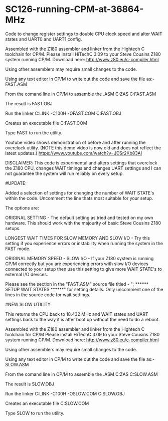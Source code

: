 # SC126-running-CPM-at-36864-MHz
Code to change register settings to double CPU clock speed and alter WAIT states and UART0 and UART1 config.

Assembled with the Z180 assembler and linker from the Hightech C toolchain for CP/M.
Please install HiTechC 3.09 to your Steve Cousins Z180 system running CP/M. Download here: http://www.z80.eu/c-compiler.html

Using other assemblers may require small changes to the code.

Using any text editor in CP/M to write out the code and save the file as:-   FAST.ASM

From the comand line in CP/M to assemble the .ASM 
C:ZAS C:FAST.ASM 

The result is FAST.OBJ

Run the linker
C:LINK -C100H -OFAST.COM C:FAST.OBJ

Creates an executable file
C:FAST.COM

Type FAST to run the utility. 

Youtube video shows demonstration of before and after running the overclock utility. (NOTE this demo video is now old and does not reflect the latest updates.)
https://www.youtube.com/watch?v=JDSr2Kb83AI

DISCLAIMER: This code is experimental and alters settings that overclock the Z180 CPU, changes WAIT timings and changes UART settings and I can not guarantee the system will run reliably on every setup.

#UPDATE:

Added a selection of settings for changing the number of WAIT STATE's within the code. Uncomment the line thats most suitable for your setup.

The options are:

ORIGINAL SETTING - The default setting as tried and tested on my own hardware. This should work with the majourity of basic Steve Cousins Z180 setups.

LONGEST WAIT TIMES FOR SLOW MEMORY AND SLOW I/O - Try this setting if you experience errors or instability when running the system in the FAST mode.

ORIGINAL MEMORY SPEED - SLOW I/O - If your Z180 system is running CP/M correctly but you are experiencing errors with slow I/O devices 
connected to your setup then use this setting to give more WAIT STATE's to external I/O devices. 

Please see the section in the "FAST.ASM" source file titled - "; ******	SETUP WAIT STATES	******" 
for setting details. Only uncomment one of the lines in the source code for wait settings.


#NEW SLOW UTILITY

This returns the CPU back to 18.432 MHz and WAIT states and UART settings back to the way it is after boot up without the need to do a reboot.

Assembled with the Z180 assembler and linker from the Hightech C toolchain for CP/M
Please install HiTechC 3.09 to your Steve Cousins Z180 system running CP/M. Download here: http://www.z80.eu/c-compiler.html

Using other assemblers may require small changes to the code.

Using any text editor in CP/M to write out the code and save the file as:-   SLOW.ASM

From the comand line in CP/M to assemble the .ASM 
C:ZAS C:SLOW.ASM

The result is SLOW.OBJ

Run the linker
C:LINK -C100H -OSLOW.COM C:SLOW.OBJ

Creates an executable file
C:SLOW.COM

Type SLOW to run the utility.




